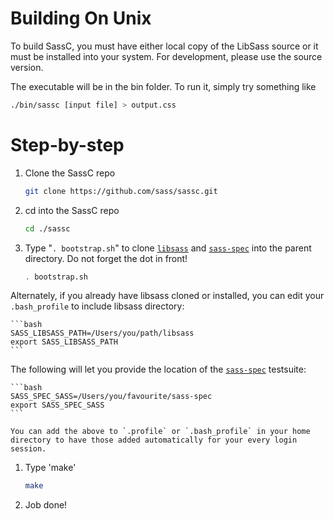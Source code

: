 # Building On Unix

To build SassC, you must have either local copy of the LibSass source or it must be installed into your system. For development, please use the source version.

The executable will be in the bin folder. To run it, simply try something like

```bash
./bin/sassc [input file] > output.css
```

# Step-by-step

1. Clone the SassC repo
    ```bash
    git clone https://github.com/sass/sassc.git
    ```

1. cd into the SassC repo
    ```bash
    cd ./sassc
    ```

1. Type "`. bootstrap.sh`" to clone [`libsass`](https://github.com/sass/libsass) and [`sass-spec`](https://github.com/sass/sass-spec) into the parent directory. Do not forget the dot in front!

   ```bash
   . bootstrap.sh
   ```

Alternately, if you already have libsass cloned or installed, you can edit your `.bash_profile` to include libsass directory:

    ```bash
    SASS_LIBSASS_PATH=/Users/you/path/libsass
    export SASS_LIBSASS_PATH
    ```


The following will let you provide the location of the [`sass-spec`](https://github.com/sass/sass-spec) testsuite:

    ```bash
    SASS_SPEC_SASS=/Users/you/favourite/sass-spec
    export SASS_SPEC_SASS
    ```

    You can add the above to `.profile` or `.bash_profile` in your home directory to have those added automatically for your every login session.

1. Type 'make'
   ```bash
   make
   ```

1. Job done!
